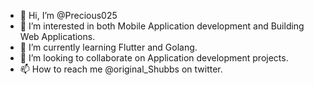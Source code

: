 - 👋 Hi, I’m @Precious025
- 👀 I’m interested in both Mobile Application development and Building Web Applications.
- 🌱 I’m currently learning Flutter and Golang.
- 💞️ I’m looking to collaborate on Application development projects.
- 📫 How to reach me @original_Shubbs on twitter.

<!---
Precious025/Precious025 is a ✨ special ✨ repository because its `README.md` (this file) appears on your GitHub profile.
You can click the Preview link to take a look at your changes.
--->
